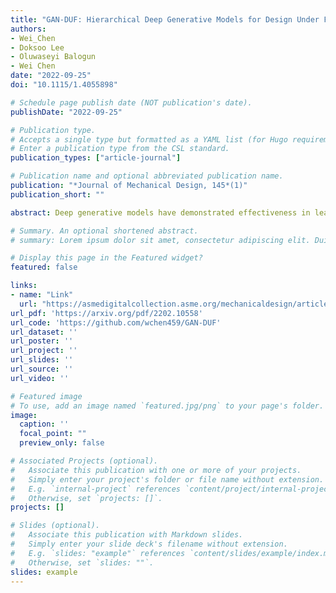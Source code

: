 ```yaml
---
title: "GAN-DUF: Hierarchical Deep Generative Models for Design Under Free-Form Geometric Uncertainty"
authors:
- Wei_Chen
- Doksoo Lee
- Oluwaseyi Balogun
- Wei Chen
date: "2022-09-25"
doi: "10.1115/1.4055898"

# Schedule page publish date (NOT publication's date).
publishDate: "2022-09-25"

# Publication type.
# Accepts a single type but formatted as a YAML list (for Hugo requirements).
# Enter a publication type from the CSL standard.
publication_types: ["article-journal"]

# Publication name and optional abbreviated publication name.
publication: "*Journal of Mechanical Design, 145*(1)"
publication_short: ""

abstract: Deep generative models have demonstrated effectiveness in learning compact and expressive design representations that significantly improve geometric design optimization. However, these models do not consider the uncertainty introduced by manufacturing or fabrication. The past work that quantifies such uncertainty often makes simplifying assumptions on geometric variations, while the “real-world,” “free-form” uncertainty and its impact on design performance are difficult to quantify due to the high dimensionality. To address this issue, we propose a generative adversarial network-based design under uncertainty framework (GAN-DUF), which contains a deep generative model that simultaneously learns a compact representation of nominal (ideal) designs and the conditional distribution of fabricated designs given any nominal design. This opens up new possibilities of (1) building a universal uncertainty quantification model compatible with both shape and topological designs, (2) modeling free-form geometric uncertainties without the need to make any assumptions on the distribution of geometric variability, and (3) allowing fast prediction of uncertainties for new nominal designs. We can combine the proposed deep generative model with robust design optimization or reliability-based design optimization for design under uncertainty. We demonstrated the framework on two real-world engineering design examples and showed its capability of finding the solution that possesses better performance after fabrication.

# Summary. An optional shortened abstract.
# summary: Lorem ipsum dolor sit amet, consectetur adipiscing elit. Duis posuere tellus ac convallis placerat. Proin tincidunt magna sed ex sollicitudin condimentum.

# Display this page in the Featured widget?
featured: false

links:
- name: "Link"
  url: "https://asmedigitalcollection.asme.org/mechanicaldesign/article/145/1/011703/1147303/GAN-DUF-Hierarchical-Deep-Generative-Models-for"
url_pdf: 'https://arxiv.org/pdf/2202.10558'
url_code: 'https://github.com/wchen459/GAN-DUF'
url_dataset: ''
url_poster: ''
url_project: ''
url_slides: ''
url_source: ''
url_video: ''

# Featured image
# To use, add an image named `featured.jpg/png` to your page's folder. 
image:
  caption: ''
  focal_point: ""
  preview_only: false

# Associated Projects (optional).
#   Associate this publication with one or more of your projects.
#   Simply enter your project's folder or file name without extension.
#   E.g. `internal-project` references `content/project/internal-project/index.md`.
#   Otherwise, set `projects: []`.
projects: []

# Slides (optional).
#   Associate this publication with Markdown slides.
#   Simply enter your slide deck's filename without extension.
#   E.g. `slides: "example"` references `content/slides/example/index.md`.
#   Otherwise, set `slides: ""`.
slides: example
---
```


